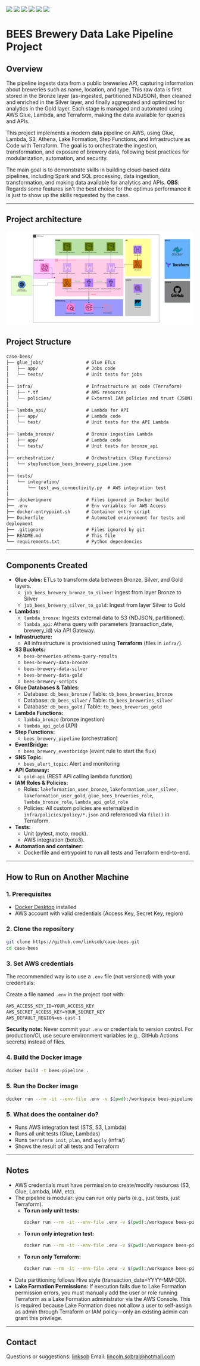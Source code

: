 <p align="left">
  <img src="https://img.shields.io/badge/AWS-232F3E?style=for-the-badge&logo=amazon-aws&logoColor=white"/>
  <img src="https://img.shields.io/badge/Python-3776AB?style=for-the-badge&logo=python&logoColor=white"/>
  <img src="https://img.shields.io/badge/Terraform-7B42BC?style=for-the-badge&logo=terraform&logoColor=white"/>
  <img src="https://img.shields.io/badge/Docker-2496ED?style=for-the-badge&logo=docker&logoColor=white"/>
  <img src="https://img.shields.io/badge/Spark-E25A1C?style=for-the-badge&logo=apachespark&logoColor=white"/>
  <img src="https://img.shields.io/badge/GitHub%20Actions-2088FF?style=for-the-badge&logo=github-actions&logoColor=white"/>
</p>


# BEES Brewery Data Lake Pipeline Project

## Overview

The pipeline ingests data from a public breweries API, capturing information about breweries such as name, location, and type. This raw data is first stored in the Bronze layer (as-ingested, partitioned NDJSON), then cleaned and enriched in the Silver layer, and finally aggregated and optimized for analytics in the Gold layer. Each stage is managed and automated using AWS Glue, Lambda, and Terraform, making the data available for queries and APIs.

This project implements a modern data pipeline on AWS, using Glue, Lambda, S3, Athena, Lake Formation, Step Functions, and Infrastructure as Code with Terraform. The goal is to orchestrate the ingestion, transformation, and exposure of brewery data, following best practices for modularization, automation, and security.

The main goal is to demonstrate skills in building cloud-based data pipelines, including Spark and SQL processing, data ingestion, transformation, and making data available for analytics and APIs.
 __OBS__: Regards some features isn't the best choice for the optimus performance it is just to show up the skills requested by the case.

---

## Project architecture

<p align="center">
  <img src="Architeture.png" alt="Project Architecture" style="max-width: 100%; height: auto;"/>
</p>

## Project Structure


```
case-bees/
├── glue_jobs/                # Glue ETLs
│   ├── app/                  # Jobs code
│   └── tests/                # Unit tests for jobs
│
├── infra/                    # Infrastructure as code (Terraform)
│   ├── *.tf                  # AWS resources
│   └── policies/             # External IAM policies and trust (JSON)
│
├── lambda_api/               # Lambda for API 
│   ├── app/                  # Lambda code
│   └── test/                 # Unit tests for the API Lambda
│
├── lambda_bronze/            # Bronze ingestion Lambda
│   ├── app/                  # Lambda code
│   └── tests/                # Unit tests for bronze_api
│
├── orchestration/            # Orchestration (Step Functions)
│   └── stepfunction_bees_brewery_pipeline.json
│
├── tests/
│   └── integration/
│       └── test_aws_connectivity.py  # AWS integration test
│
├── .dockerignore             # Files ignored in Docker build
├── .env                      # Env variables for AWS Access
├── docker-entrypoint.sh      # Container entry script
├── Dockerfile                # Automated environment for tests and deployment
├── .gitignore                # Files ignored by git
├── README.md                 # This file
└── requirements.txt          # Python dependencies
```

---

## Components Created

- **Glue Jobs:** ETLs to transform data between Bronze, Silver, and Gold layers.
    - ``job_bees_brewery_bronze_to_silver``: Ingest from layer Bronze to Silver
    - ``job_bees_brewery_silver_to_gold``: Ingest from layer Silver to Gold
- **Lambdas:**
    - `lambda_bronze`: Ingests external data to S3 (NDJSON, partitioned).
    - `lambda_api`: Athena query with parameters (transaction_date, brewery_id) via API Gateway.
- **Infrastructure:**
    - All infrastructure is provisioned using **Terraform** (files in `infra/`).
- **S3 Buckets:**
    - `bees-breweries-athena-query-results`
    - `bees-brewery-data-bronze`
    - `bees-brewery-data-silver`
    - `bees-brewery-data-gold`
    - `bees-brewery-scripts`
- **Glue Databases & Tables:**
    - Database: `db_bees_bronze` / Table: `tb_bees_breweries_bronze`
    - Database: `db_bees_silver` / Table: `tb_bees_breweries_silver`
    - Database: `db_bees_gold` / Table: `tb_bees_breweries_gold`
- **Lambda Functions:**
    - `lambda_bronze` (bronze ingestion)
    - `lambda_api_gold` (API)
- **Step Functions:**
    - `bees_brewery_pipeline` (orchestration)
- **EventBridge:**
    - `bees_brewery_eventbridge` (event rule to start the flux)
- **SNS Topic:**
    - `bees_alert_topic`: Alert and monitoring
- **API Gateway:**
    - `gold-api` (REST API calling lambda function)
- **IAM Roles & Policies:**
    - Roles: `lakeformation_user_bronze`, `lakeformation_user_silver`, `lakeformation_user_gold`, `glue_bees_breweries_role`, `lambda_bronze_role`, `lambda_api_gold_role`
    - Policies: All custom policies are externalized in `infra/policies/policy/*.json` and referenced via `file()` in Terraform.
- **Tests:**
  - Unit (pytest, moto, mock).
  - AWS integration (boto3).
- **Automation and container:**
  - Dockerfile and entrypoint to run all tests and Terraform end-to-end.

---

## How to Run on Another Machine

### 1. Prerequisites
- [Docker Desktop](https://www.docker.com/products/docker-desktop/) installed
- AWS account with valid credentials (Access Key, Secret Key, region)

### 2. Clone the repository
```sh
git clone https://github.com/linksob/case-bees.git
cd case-bees
```

### 3. Set AWS credentials
The recommended way is to use a `.env` file (not versioned) with your credentials:

Create a file named `.env` in the project root with:

```
AWS_ACCESS_KEY_ID=YOUR_ACCESS_KEY
AWS_SECRET_ACCESS_KEY=YOUR_SECRET_KEY
AWS_DEFAULT_REGION=us-east-1
```

**Security note:** Never commit your `.env` or credentials to version control. For production/CI, use secure environment variables (e.g., GitHub Actions secrets) instead of files.

### 4. Build the Docker image
```sh
docker build -t bees-pipeline .
```
### 5. Run the Docker image
```sh
docker run --rm -it --env-file .env -v $(pwd):/workspace bees-pipeline
```

### 5. What does the container do?
- Runs AWS integration test (STS, S3, Lambda)
- Runs all unit tests (Glue, Lambdas)
- Runs `terraform init`, `plan`, and `apply` (infra/)
- Shows the result of all tests and Terraform

---

## Notes
- AWS credentials must have permission to create/modify resources (S3, Glue, Lambda, IAM, etc).
- The pipeline is modular: you can run only parts (e.g., just tests, just Terraform).
  - **To run only unit tests:**
    ```sh
    docker run --rm -it --env-file .env -v $(pwd):/workspace bees-pipeline pytest glue_jobs/tests lambda_bronze/tests lambda_api/test
    ```
  - **To run only integration test:**
    ```sh
    docker run --rm -it --env-file .env -v $(pwd):/workspace bees-pipeline pytest tests/integration
    ```
  - **To run only Terraform:**
    ```sh
    docker run --rm -it --env-file .env -v $(pwd):/workspace bees-pipeline bash -c "cd infra && terraform init && terraform plan && terraform apply"
    ```
- Data partitioning follows Hive style (transaction_date=YYYY-MM-DD).
- __Lake Formation Permissions__: If execution fails due to Lake Formation permission errors, you must manually add the user or role running Terraform as a Lake Formation administrator via the AWS Console. This is required because Lake Formation does not allow a user to self-assign as admin through Terraform or IAM policy—only an existing admin can grant this privilege.

---

## Contact
Questions or suggestions: [linksob](https://github.com/linksob)
Email: lincoln.sobral@hotmail.com
